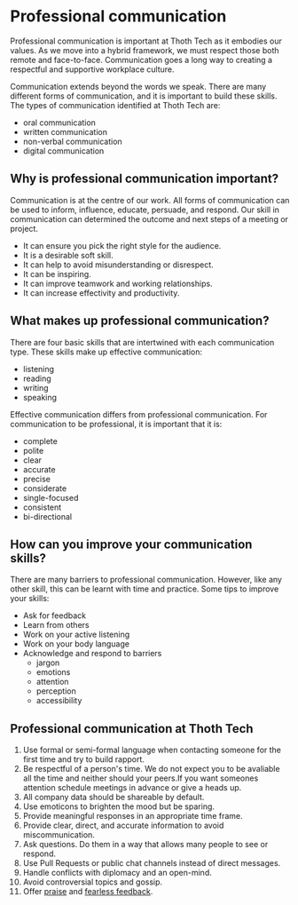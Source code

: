 # Professional communication

Professional communication is important at Thoth Tech as it embodies our values. As we move into a hybrid framework, we must respect those both remote and face-to-face. Communication goes a long way to creating a respectful and supportive workplace culture.

Communication extends beyond the words we speak. There are many different forms of communication, and it is important to build these skills. The types of communication identified at Thoth Tech are:

- oral communication
- written communication
- non-verbal communication
- digital communication

## Why is professional communication important?

Communication is at the centre of our work. All forms of communication can be used to inform, influence, educate, persuade, and respond. Our skill in communication can determined the outcome and next steps of a meeting or project.

- It can ensure you pick the right style for the audience.
- It is a desirable soft skill.
- It can help to avoid misunderstanding or disrespect.
- It can be inspiring.
- It can improve teamwork and working relationships.
- It can increase effectivity and productivity.

## What makes up professional communication?

There are four basic skills that are intertwined with each communication type. These skills make up effective communication:

- listening
- reading
- writing
- speaking

Effective communication differs from professional communication. For communication to be professional, it is important that it is:

- complete
- polite
- clear
- accurate
- precise
- considerate
- single-focused
- consistent
- bi-directional

## How can you improve your communication skills?

There are many barriers to professional communication. However, like any other skill, this can be learnt with time and practice. Some tips to improve your skills:

- Ask for feedback
- Learn from others
- Work on your active listening
- Work on your body language
- Acknowledge and respond to barriers
  - jargon
  - emotions
  - attention
  - perception
  - accessibility

## Professional communication at Thoth Tech

1. Use formal or semi-formal language when contacting someone for the first time and try to build rapport.
2. Be respectful of a person's time. We do not expect you to be avaliable all the time and neither should your peers.If you want someones attention schedule meetings in advance or give a heads up.
3. All company data should be shareable by default.
4. Use emoticons to brighten the mood but be sparing.
5. Provide meaningful responses in an appropriate time frame.
6. Provide clear, direct, and accurate information to avoid miscommunication.
7. Ask questions. Do them in a way that allows many people to see or respond.
8. Use Pull Requests or public chat channels instead of direct messages.
9. Handle conflicts with diplomacy and an open-mind.
10. Avoid controversial topics and gossip.
11. Offer [praise](fearless-feedback.md#shoutouts) and [fearless feedback](fearless-feedback.md#fearless-feedback).
